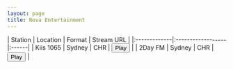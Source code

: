 ```yaml
---
layout: page
title: Nova Entertainment
---
```


<script src="https://cdn.jsdelivr.net/npm/hls.js@latest"></script> <!-- Include the HLS.js library -->

| Station | Location | Format | Stream URL |
|:-------------|:------------------|:------|
| Kiis 1065 | Sydney | CHR | <button id="playButton" data-global-variable="https://playerservices.streamtheworld.com/api/livestream-redirect/ARN_KIIS1065_SC">Play</button> |
| 2Day FM | Sydney | CHR | <button id="playButton" data-global-variable="https://wz2liw.scahw.com.au/live/2day_128.stream/playlist.m3u8">Play</button> |





<!-- <audio id="2classicrock" controls></audio>

<script>
  //var audio = document.getElementById('2classicrock');
  var audio = new Audio(); // Create an audio element
  var url = window.audioSrc
  var hls = new Hls();
  // Initialize more audio variables as needed
    playButton.addEventListener('click', function() {

  if (audio.canPlayType('application/vnd.apple.mpegurl') || (typeof window.Hls === 'undefined')) {
    audio.src = url;

  } else {
      audio.controls = true; // Enable controls for the audio player
      // Attach the media to the audio player when the HLS manifest is parsed
      hls.on(Hls.Events.MANIFEST_PARSED, function() {
        hls.attachMedia(audio);
        audio.play(); // Start playback after the source is loaded
      });

        hls.loadSource(url); // Provide the path to your .m3u8 file

  }})
</script> -->


<!-- <script>
  var audio = document.getElementById('2classicrock');
  var url = window.audioSrc
  var hls = new Hls();
  // Initialize more audio variables as needed
    playButton.addEventListener('click', function() {

  if (audio.canPlayType('application/vnd.apple.mpegurl') || (typeof window.Hls === 'undefined')) {
    audio.src = url;

  } else {

      hls.attachMedia(audio);

      //hls.stopLoad();
      //hls.attachMedia(audio);
      hls.loadSource(url); // Provide the path to your .m3u8 file
      audio.play();
    ;
  }})
</script> -->




<script>
  var playButton = document.getElementById('playButton'); // Get the play button element
  var playButton1 = document.getElementById('playButton1'); // Get the play button element
  var url = data-global-variable
  var hls = new Hls(); // Create an instance of HLS.js
  var audio = new Audio(); // Create an audio element

 hls.stopLoad(); // Stop loading the source
 hls.loadSource(url); // Provide the path to your .m3u8 file
 
  // When the play button is clicked, load the HLS source and start playback
  playButton.addEventListener('click', function() {
    audio.stop(); 
    hls.attachMedia(audio); // Attach the media to the audio element
    audio.play(); // Start playback
  });
</script>


